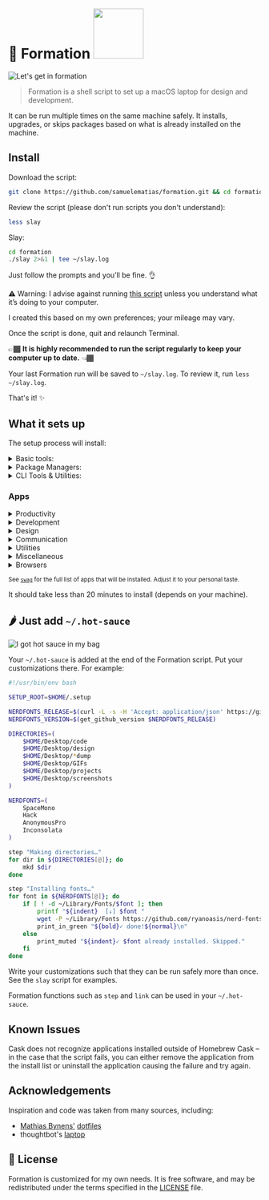 # 🐝 Formation <a href="https://www.patreon.com/minamarkham"><img src="https://c5.patreon.com/external/logo/become_a_patron_button@2x.png" width="100"></a>

![Let's get in formation](assets/formation.gif)

> Formation is a shell script to set up a macOS laptop for design and development.

It can be run multiple times on the same machine safely. It installs, upgrades, or skips packages based on what is already installed on the machine.

## Install

Download the script:

```sh
git clone https://github.com/samuelematias/formation.git && cd formation
```

Review the script (please don't run scripts you don't understand):

```sh
less slay
```

Slay:

```sh
cd formation
./slay 2>&1 | tee ~/slay.log
```

Just follow the prompts and you’ll be fine. 👌

:warning: Warning: I advise against running [this script](slay) unless you understand what it’s doing to your computer.

I created this based on my own preferences; your mileage may vary.

Once the script is done, quit and relaunch Terminal.

👉🏾 **It is highly recommended to run the script regularly to keep your computer up to date.** 👈🏾

Your last Formation run will be saved to `~/slay.log`. To review it, run `less ~/slay.log`.

That's it! :sparkles:

## What it sets up

The setup process will install:

<details>
<summary>Basic tools:</summary>

- [XCode Command Line Tools](https://developer.apple.com/xcode/downloads/) for developer essentials.
- [Bash-it](https://github.com/Bash-it/bash-it/), for a more powerful bash.
- [Git](https://git-scm.com/) for version control
- [Homebrew](http://brew.sh/) for managing operating system libraries.
</details>

<details>
<summary>Package Managers:</summary>

- [NVM](https://github.com/creationix/nvm/) for managing and installing multiple versions of [Node.js](http://nodejs.org/) and [npm](https://www.npmjs.org/)
- [Rbenv](https://github.com/sstephenson/rbenv) for managing versions of Ruby
- [Yarn](https://yarnpkg.com/en/) for managing JavaScript packages
</details>

<details>
<summary>CLI Tools & Utilities:</summary>

- [asciinema](https://asciinema.org/) for recording terminal sessions
- [Gulp](https://gulpjs.com/) the streaming build system
- [Hotel](https://github.com/typicode/hotel), a simple process manager for developers
- [Hub](http://hub.github.com/) for interacting with the GitHub API
- [hugo](https://gohugo.io/), an open-source static site generator
- [ImageMagick](http://www.imagemagick.org/) to create, edit, compose, or convert bitmap images
- [mas](https://github.com/mas-cli/mas) Mac App Store command line interface
- [Tig](https://github.com/jonas/tig) text-mode interface for git
- [Vagrant](https://www.vagrantup.com/) for development environments
</details>

### Apps

<details>
<summary>Productivity</summary>

- [Airmail](http://airmailapp.com/) for a better mail client.
- [Alfred](https://www.alfredapp.com/) for increased productivity and efficiency with macOS.
- [Fantastical](https://flexibits.com/fantastical) for a better calendar.
- [Things](https://culturedcode.com/things/) for getting things done.
</details>

<details>
<summary>Development</summary>

- [Dash](https://kapeli.com/dash) offline access to API documentation sets
- [ForkLift](https://www.binarynights.com/forklift/) FTP client
- [Hyper](https://hyper.is/) for an alternative terminal.
- [ImageOptim](https://imageoptim.com/mac) for image optimization.
- [iTerm](https://www.iterm2.com/) for a better terminal.
- [Kaleidoscope](https://www.kaleidoscopeapp.com/) for a better diff tool.
- [Virtual Box](https://www.virtualbox.org/) powerful virtualization tool
- [Visual Studio Code](https://code.visualstudio.com/) IDE
</details>

<details>
<summary>Design</summary>

- [Affinity Designer](https://affinity.serif.com/en-us/designer/)
- [Affinity Photo](https://affinity.serif.com/en-us/photo/)
- [Sip](http://sipapp.io/) collect, organize & share your colors
- [Sketch](https://www.sketchapp.com/) for design.
</details>

<details>
<summary>Communication</summary>

- [Bear](http://www.bear-writer.com/) for writing and previewing markdown.
- [Skype](https://www.skype.com/en/) for free calls to friends and family.
- [Slack](https://slack.com/) where work happens.
- [Ulysses](https://ulyssesapp.com/) for long-form writing.
</details>

<details>
<summary>Utilities</summary>

- [1Password](https://1password.com/) for password management.
- [Dropbox](https://www.dropbox.com) for cloud file storage.
- [Divvy](http://mizage.com/divvy/) for better window management.
- [Encrypto](https://macpaw.com/encrypto) for securing files.
- [ExpressVPN](https://www.expressvpn.com/) for privacy.
- [HyperDock](https://bahoom.com/hyperdock/)
- [Karabiner](https://pqrs.org/osx/karabiner/) for keyboard mapping.
- [Renamer](https://renamer.com/) for easy file renaming.
</details>

<details>
<summary>Miscellaneous</summary>

- [Gifox](https://gifox.io/) for GIF making.
- [Rocket](http://matthewpalmer.net/rocket/) for Slack-like emojis.
- [Spotify](https://www.spotify.com/) for music.
- [VLC](http://www.videolan.org/) for a better media player.
</details>

<details>
<summary>Browsers</summary>

- [Blisk](https://blisk.io/) for cross-device web development.
- [Brave](https://brave.com/) for web browsing without ads.
- [Chrome](https://www.google.com/chrome/browser/desktop/) for fast and free web browsing.
- [Firefox](https://www.mozilla.org/en-US/firefox/new/) for web browsing and testing.
- [TorBrowser](https://www.torproject.org/projects/torbrowser.html.en) for super secret web browsing.
</details>

<sub>See [`swag`](swag) for the full list of apps that will be installed. Adjust it to your personal taste.</sub>

It should take less than 20 minutes to install (depends on your machine).

## 🌶 Just add `~/.hot-sauce`

![I got hot sauce in my bag](assets/hot-sauce.gif)

Your `~/.hot-sauce` is added at the end of the Formation script. Put your customizations there.
For example:

```sh
#!/usr/bin/env bash

SETUP_ROOT=$HOME/.setup

NERDFONTS_RELEASE=$(curl -L -s -H 'Accept: application/json' https://github.com/ryanoasis/nerd-fonts/releases/latest)
NERDFONTS_VERSION=$(get_github_version $NERDFONTS_RELEASE)

DIRECTORIES=(
    $HOME/Desktop/code
    $HOME/Desktop/design
    $HOME/Desktop/*dump
    $HOME/Desktop/GIFs
    $HOME/Desktop/projects
    $HOME/Desktop/screenshots
)

NERDFONTS=(
    SpaceMono
    Hack
    AnonymousPro
    Inconsolata
)

step "Making directories…"
for dir in ${DIRECTORIES[@]}; do
    mkd $dir
done

step "Installing fonts…"
for font in ${NERDFONTS[@]}; do
    if [ ! -d ~/Library/Fonts/$font ]; then
        printf "${indent}  [↓] $font "
        wget -P ~/Library/Fonts https://github.com/ryanoasis/nerd-fonts/releases/download/$NERDFONTS_VERSION/$font.zip --quiet;unzip -q ~/Library/Fonts/$font -d ~/Library/Fonts/$font
        print_in_green "${bold}✓ done!${normal}\n"
    else
        print_muted "${indent}✓ $font already installed. Skipped."
    fi
done
```

Write your customizations such that they can be run safely more than once.
See the `slay` script for examples.

Formation functions such as `step` and `link` can be used in your `~/.hot-sauce`.

## Known Issues

Cask does not recognize applications installed outside of Homebrew Cask – in the case that the script fails, you can either remove the application from the install list or uninstall the application causing the failure and try again.

## Acknowledgements

Inspiration and code was taken from many sources, including:

- [Mathias Bynens'](https://github.com/mathiasbynens) [dotfiles](https://github.com/mathiasbynens/dotfiles)
- thoughtbot's [laptop](https://github.com/thoughtbot/laptop/)

## 📜 License

Formation is customized for my own needs. It is free software, and may be redistributed under the terms specified in the [LICENSE] file.

[license]: LICENSE

